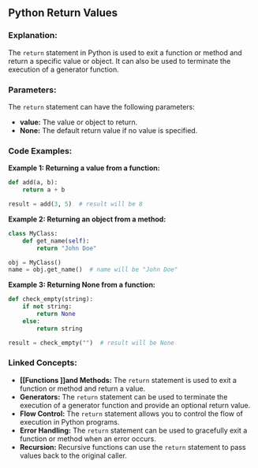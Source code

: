 ## Python Return Values

### Explanation:

The `return` statement in Python is used to exit a function or method and return a specific value or object. It can also be used to terminate the execution of a generator function.

### Parameters:

The `return` statement can have the following parameters:

* **value:** The value or object to return.
* **None:** The default return value if no value is specified.

### Code Examples:

**Example 1: Returning a value from a function:**

```python
def add(a, b):
    return a + b

result = add(3, 5)  # result will be 8
```

**Example 2: Returning an object from a method:**

```python
class MyClass:
    def get_name(self):
        return "John Doe"

obj = MyClass()
name = obj.get_name()  # name will be "John Doe"
```

**Example 3: Returning None from a function:**

```python
def check_empty(string):
    if not string:
        return None
    else:
        return string

result = check_empty("")  # result will be None
```

### Linked Concepts:

* **[[Functions ]]and Methods:** The `return` statement is used to exit a function or method and return a value.
* **Generators:** The `return` statement can be used to terminate the execution of a generator function and provide an optional return value.
* **Flow Control:** The `return` statement allows you to control the flow of execution in Python programs.
* **Error Handling:** The `return` statement can be used to gracefully exit a function or method when an error occurs.
* **Recursion:** Recursive functions can use the `return` statement to pass values back to the original caller.